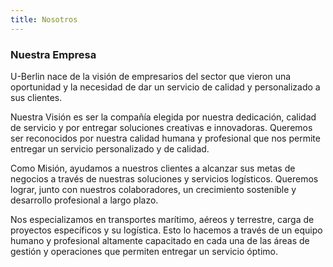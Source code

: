 ```yaml
---
title: Nosotros
---
```


### Nuestra Empresa

U-Berlin nace de la visión de empresarios del sector que vieron una oportunidad y la necesidad de dar un servicio de calidad y personalizado a sus clientes.

Nuestra Visión es ser la compañía elegida por nuestra dedicación, calidad de servicio y por entregar soluciones creativas e innovadoras. Queremos ser reconocidos por nuestra calidad humana y profesional que nos permite entregar un servicio personalizado y de calidad.

Como Misión, ayudamos a nuestros clientes a alcanzar sus metas de negocios a través de nuestras soluciones y servicios logísticos. Queremos lograr, junto con nuestros colaboradores, un crecimiento sostenible y desarrollo profesional a largo plazo.

Nos especializamos en transportes marítimo, aéreos y terrestre, carga de proyectos específicos y su logística. Esto lo hacemos a través de un equipo humano y profesional altamente capacitado en cada una de las áreas de gestión y operaciones que permiten entregar un servicio óptimo.
